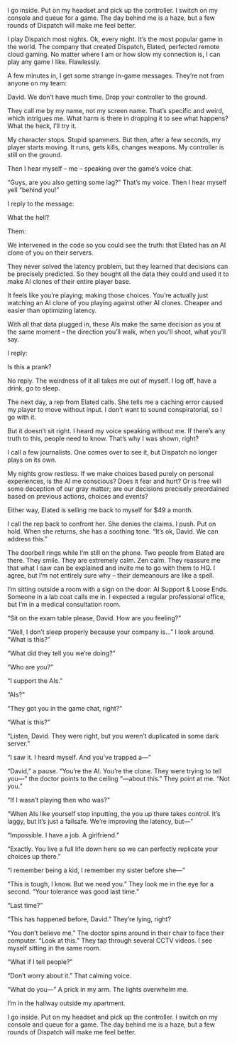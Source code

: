 I go inside. Put on my headset and pick up the controller. I switch on my console and queue for a game. The day behind me is a haze, but a few rounds of Dispatch will make me feel better.

I play Dispatch most nights. Ok, every night. It’s the most popular game in the world. The company that created Dispatch, Elated, perfected remote cloud gaming. No matter where I am or how slow my connection is, I can play any game I like. Flawlessly.

A few minutes in, I get some strange in-game messages. They’re not from anyone on my team:

David. We don’t have much time. Drop your controller to the ground.

They call me by my name, not my screen name. That’s specific and weird, which intrigues me. What harm is there in dropping it to see what happens? What the heck, I’ll try it.

My character stops. Stupid spammers. But then, after a few seconds, my player starts moving. It runs, gets kills, changes weapons. My controller is still on the ground.

Then I hear myself – me – speaking over the game’s voice chat.

“Guys, are you also getting some lag?” That’s my voice. Then I hear myself yell “behind you!”

I reply to the message:

What the hell?

Them:

We intervened in the code so you could see the truth: that Elated has an AI clone of you on their servers.

They never solved the latency problem, but they learned that decisions can be precisely predicted. So they bought all the data they could and used it to make AI clones of their entire player base.

It feels like you’re playing; making those choices. You’re actually just watching an AI clone of you playing against other AI clones. Cheaper and easier than optimizing latency.

With all that data plugged in, these AIs make the same decision as you at the same moment – the direction you’ll walk, when you’ll shoot, what you’ll say.

I reply:

Is this a prank?

No reply. The weirdness of it all takes me out of myself. I log off, have a drink, go to sleep.

The next day, a rep from Elated calls. She tells me a caching error caused my player to move without input. I don’t want to sound conspiratorial, so I go with it.

But it doesn’t sit right. I heard my voice speaking without me. If there’s any truth to this, people need to know. That’s why I was shown, right?

I call a few journalists. One comes over to see it, but Dispatch no longer plays on its own.

My nights grow restless. If we make choices based purely on personal experiences, is the AI me conscious? Does it fear and hurt? Or is free will some deception of our gray matter; are our decisions precisely preordained based on previous actions, choices and events?

Either way, Elated is selling me back to myself for $49 a month.

I call the rep back to confront her. She denies the claims. I push. Put on hold. When she returns, she has a soothing tone. “It’s ok, David. We can address this.”

The doorbell rings while I’m still on the phone. Two people from Elated are there. They smile. They are extremely calm. Zen calm. They reassure me that what I saw can be explained and invite me to go with them to HQ. I agree, but I’m not entirely sure why – their demeanours are like a spell.

I’m sitting outside a room with a sign on the door: AI Support & Loose Ends. Someone in a lab coat calls me in. I expected a regular professional office, but I’m in a medical consultation room.

“Sit on the exam table please, David. How are you feeling?”

“Well, I don’t sleep properly because your company is…” I look around. “What is this?”

“What did they tell you we’re doing?”

“Who are you?”

“I support the AIs.”

“AIs?”

“They got you in the game chat, right?”

“What is this?”

“Listen, David. They were right, but you weren’t duplicated in some dark server.”

“I saw it. I heard myself. And you’ve trapped a—”

“David,” a pause. “You’re the AI. You’re the clone. They were trying to tell you—” the doctor points to the ceiling “—about this.” They point at me. “Not you.”

“If I wasn’t playing then who was?”

“When AIs like yourself stop inputting, the you up there takes control. It’s laggy, but it’s just a failsafe. We’re improving the latency, but—”

“Impossible. I have a job. A girlfriend.”

“Exactly. You live a full life down here so we can perfectly replicate your choices up there.”

“I remember being a kid, I remember my sister before she—”

“This is tough, I know. But we need you.” They look me in the eye for a second. “Your tolerance was good last time.”

“Last time?”

“This has happened before, David.” They’re lying, right?

“You don’t believe me.” The doctor spins around in their chair to face their computer. “Look at this.” They tap through several CCTV videos. I see myself sitting in the same room.

“What if I tell people?”

“Don’t worry about it.” That calming voice.

“What do you—” A prick in my arm. The lights overwhelm me.

I’m in the hallway outside my apartment.

I go inside. Put on my headset and pick up the controller. I switch on my console and queue for a game. The day behind me is a haze, but a few rounds of Dispatch will make me feel better.